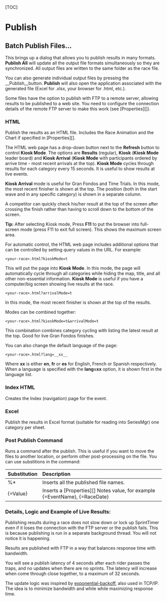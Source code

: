 
[TOC]

# Publish

## Batch Publish Files...

This brings up a dialog that allows you to publish results in many formats.  __Publish All__ will update all the output file formats simultaneously so they are synchronized.  All output files are written to the same folder as the race file.

You can also generate individual output files by pressing the __Publish__button.  __Publish__ will also open the application associated with the generated file (Excel for .xlsx, your browser for .html, etc.).

Some files have the option to publish with FTP to a remote server, allowing results to be published to a web site.  You need to configure the connection details of the remote FTP server to make this work (see [Properties][]).

### HTML
Publish the results as an HTML file.  Includes the Race Animation and the Chart if specified in [Properties][].

The HTML web page has a drop-down button next to the __Refresh__ button to control __Kiosk Mode__.
The options are __Results__ (regular), __Kiosk__ (__Kiosk Mode__ leader board) and __Kiosk Arrival__ (__Kiosk Mode__ with participants ordered by arrive time - most recent arrivals at the top).
__Kiosk Mode__ cycles through results for each category every 15 seconds.  It is useful to show results at live events.

__Kiosk Arrival__ mode is useful for Gran Fondos and Time Trials.
In this mode, the most recent finisher is shown at the top.
The position (both in the start wave and in any specific category) is shown in a separate column.

A competitor can quickly check his/her result at the top of the screen after crossing the finish rather than having to scroll down to the bottom of the screen.

__Tip:__ After selecting Kiosk mode, Press __F11__ to put the browser into full-screen mode (press F11 to exit full screen).  This shows the maximum screen area.

For automatic control, the HTML web page includes additional options that can be controlled by setting query values in the URL.
For example:

    <your-race>.html?kioskMode=t
   
This will put the page into __Kiosk Mode__.  In this mode, the page will automatically cycle through all categories while hiding the map, title, and all other non-essential information.  __Kiosk Mode__ is useful if you have a computer/big screen showing live results at the race.

	<your-race>.html?arrivalMode=t
	
In this mode, the most recent finisher is shown at the top of the results.

Modes can be combined together:

	<your-race>.html?kioskMode=t&arrivalMode=t

This combination combines category cycling with listing the latest result at the top.  Good for live Gran Fondos finishes.

You can also change the default language of the page:

	<your-race>.html?lang=__xx__
	
Where __xx__ is either __en__, __fr__ or __es__ for English, French or Spanish respectively.  When a language is specified with the __lang=xx__ option, it is shown first in the language list.

### Index HTML
Creates the Index (navigation) page for the event.

### Excel
Publish the results in Excel format (suitable for reading into SeriesMgr) one category per sheet.

### Post Publish Command

Runs a command after the publish.  This is useful if you want to move the files to another location, or perform other post-processing on the file.  You can use substitions in the command:

Substitution|Description
:-----------|:----------
%*         |Inserts all the published file names.
{=Value}    |Inserts a [Properties][] Notes value, for example {=EventName}, {=RaceDate}

### Details, Logic and Example of Live Results:

Publishing results during a race does not slow down or lock up SprintTimer even if it loses the connection with the FTP server or the publish fails.  This is because publishing is run in a separate background thread.  You will not notice it is happening.

Results are published with FTP in a way that balances response time with bandwidth.

You will see a publish latency of 4 seconds after each rider passes the traps, and no updates when there are no sprints.
The latency will increase when come through close together, to a maximum of 32 seconds.

The update logic was inspired by [exponential-backoff](http://en.wikipedia.org/wiki/Exponential_backoff), also used in TCP/IP.
The idea is to minimize bandwidth and while while maximizing response time.
